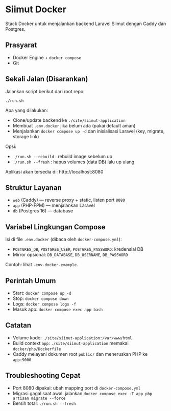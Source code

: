 # Siimut Docker

Stack Docker untuk menjalankan backend Laravel Siimut dengan Caddy dan Postgres.

## Prasyarat
- Docker Engine + `docker compose`
- Git

## Sekali Jalan (Disarankan)
Jalankan script berikut dari root repo:

```
./run.sh
```

Apa yang dilakukan:
- Clone/update backend ke `./site/siimut-application`
- Membuat `.env.docker` jika belum ada (pakai default aman)
- Menjalankan `docker compose up -d` dan inisialisasi Laravel (key, migrate, storage link)

Opsi:
- `./run.sh --rebuild` : rebuild image sebelum up
- `./run.sh --fresh`   : hapus volumes (data DB) lalu up ulang

Aplikasi akan tersedia di: http://localhost:8080

## Struktur Layanan
- `web` (Caddy) — reverse proxy + static, listen port `8080`
- `app` (PHP-FPM) — menjalankan Laravel
- `db` (Postgres 16) — database

## Variabel Lingkungan Compose
Isi di file `.env.docker` (dibaca oleh `docker-compose.yml`):
- `POSTGRES_DB`, `POSTGRES_USER`, `POSTGRES_PASSWORD`: kredensial DB
- Mirror opsional: `DB_DATABASE`, `DB_USERNAME`, `DB_PASSWORD`

Contoh: lihat `.env.docker.example`.

## Perintah Umum
- Start: `docker compose up -d`
- Stop: `docker compose down`
- Logs: `docker compose logs -f`
- Masuk app: `docker compose exec app bash`

## Catatan
- Volume kode: `./site/siimut-application:/var/www/html`
- Build context `app`: `./site/siimut-application` memakai `docker/php/Dockerfile`
- Caddy melayani dokumen root `public/` dan meneruskan PHP ke `app:9000`

## Troubleshooting Cepat
- Port 8080 dipakai: ubah mapping port di `docker-compose.yml`
- Migrasi gagal saat awal: jalankan `docker compose exec -T app php artisan migrate --force`
- Bersih total: `./run.sh --fresh`

